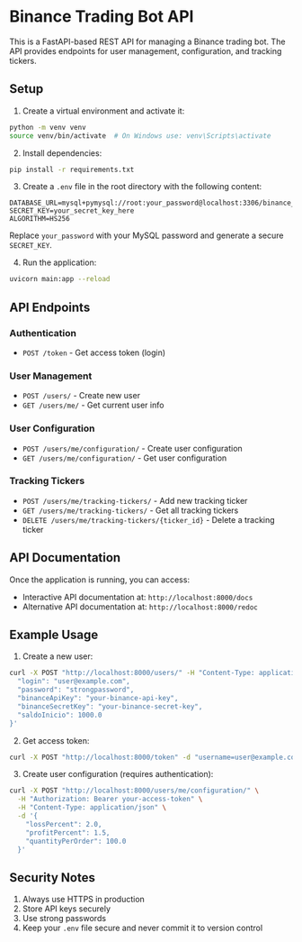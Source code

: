 # Binance Trading Bot API

This is a FastAPI-based REST API for managing a Binance trading bot. The API provides endpoints for user management, configuration, and tracking tickers.

## Setup

1. Create a virtual environment and activate it:
```bash
python -m venv venv
source venv/bin/activate  # On Windows use: venv\Scripts\activate
```

2. Install dependencies:
```bash
pip install -r requirements.txt
```

3. Create a `.env` file in the root directory with the following content:
```
DATABASE_URL=mysql+pymysql://root:your_password@localhost:3306/binance_trading_bot
SECRET_KEY=your_secret_key_here
ALGORITHM=HS256
```

Replace `your_password` with your MySQL password and generate a secure `SECRET_KEY`.

4. Run the application:
```bash
uvicorn main:app --reload
```

## API Endpoints

### Authentication
- `POST /token` - Get access token (login)

### User Management
- `POST /users/` - Create new user
- `GET /users/me/` - Get current user info

### User Configuration
- `POST /users/me/configuration/` - Create user configuration
- `GET /users/me/configuration/` - Get user configuration

### Tracking Tickers
- `POST /users/me/tracking-tickers/` - Add new tracking ticker
- `GET /users/me/tracking-tickers/` - Get all tracking tickers
- `DELETE /users/me/tracking-tickers/{ticker_id}` - Delete a tracking ticker

## API Documentation

Once the application is running, you can access:
- Interactive API documentation at: `http://localhost:8000/docs`
- Alternative API documentation at: `http://localhost:8000/redoc`

## Example Usage

1. Create a new user:
```bash
curl -X POST "http://localhost:8000/users/" -H "Content-Type: application/json" -d '{
  "login": "user@example.com",
  "password": "strongpassword",
  "binanceApiKey": "your-binance-api-key",
  "binanceSecretKey": "your-binance-secret-key",
  "saldoInicio": 1000.0
}'
```

2. Get access token:
```bash
curl -X POST "http://localhost:8000/token" -d "username=user@example.com&password=strongpassword"
```

3. Create user configuration (requires authentication):
```bash
curl -X POST "http://localhost:8000/users/me/configuration/" \
  -H "Authorization: Bearer your-access-token" \
  -H "Content-Type: application/json" \
  -d '{
    "lossPercent": 2.0,
    "profitPercent": 1.5,
    "quantityPerOrder": 100.0
  }'
```

## Security Notes

1. Always use HTTPS in production
2. Store API keys securely
3. Use strong passwords
4. Keep your `.env` file secure and never commit it to version control 